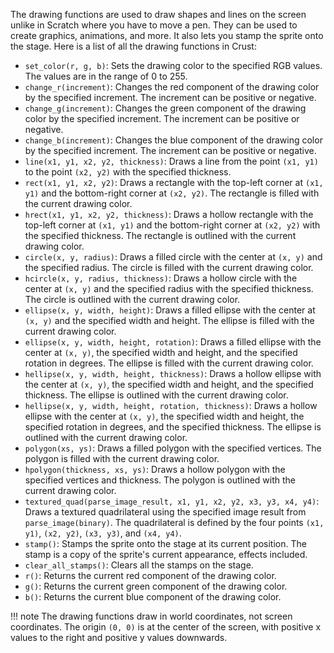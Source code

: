 The drawing functions are used to draw shapes and lines on the screen unlike in Scratch where you have to move a pen. They can be used to create graphics, animations, and more. It also lets you stamp the sprite onto the stage. Here is a list of all the drawing functions in Crust:

- `set_color(r, g, b)`: Sets the drawing color to the specified RGB values. The values are in the range of 0 to 255.
- `change_r(increment)`: Changes the red component of the drawing color by the specified increment. The increment can be positive or negative.
- `change_g(increment)`: Changes the green component of the drawing color by the specified increment. The increment can be positive or negative.
- `change_b(increment)`: Changes the blue component of the drawing color by the specified increment. The increment can be positive or negative.
- `line(x1, y1, x2, y2, thickness)`: Draws a line from the point `(x1, y1)` to the point `(x2, y2)` with the specified thickness.
- `rect(x1, y1, x2, y2)`: Draws a rectangle with the top-left corner at `(x1, y1)` and the bottom-right corner at `(x2, y2)`. The rectangle is filled with the current drawing color.
- `hrect(x1, y1, x2, y2, thickness)`: Draws a hollow rectangle with the top-left corner at `(x1, y1)` and the bottom-right corner at `(x2, y2)` with the specified thickness. The rectangle is outlined with the current drawing color.
- `circle(x, y, radius)`: Draws a filled circle with the center at `(x, y)` and the specified radius. The circle is filled with the current drawing color.
- `hcircle(x, y, radius, thickness)`: Draws a hollow circle with the center at `(x, y)` and the specified radius with the specified thickness. The circle is outlined with the current drawing color.
- `ellipse(x, y, width, height)`: Draws a filled ellipse with the center at `(x, y)` and the specified width and height. The ellipse is filled with the current drawing color.
- `ellipse(x, y, width, height, rotation)`: Draws a filled ellipse with the center at `(x, y)`, the specified width and height, and the specified rotation in degrees. The ellipse is filled with the current drawing color.
- `hellipse(x, y, width, height, thickness)`: Draws a hollow ellipse with the center at `(x, y)`, the specified width and height, and the specified thickness. The ellipse is outlined with the current drawing color.
- `hellipse(x, y, width, height, rotation, thickness)`: Draws a hollow ellipse with the center at `(x, y)`, the specified width and height, the specified rotation in degrees, and the specified thickness. The ellipse is outlined with the current drawing color.
- `polygon(xs, ys)`: Draws a filled polygon with the specified vertices. The polygon is filled with the current drawing color.
- `hpolygon(thickness, xs, ys)`: Draws a hollow polygon with the specified vertices and thickness. The polygon is outlined with the current drawing color.
- `textured_quad(parse_image_result, x1, y1, x2, y2, x3, y3, x4, y4)`: Draws a textured quadrilateral using the specified image result from `parse_image(binary)`. The quadrilateral is defined by the four points `(x1, y1)`, `(x2, y2)`, `(x3, y3)`, and `(x4, y4)`.
- `stamp()`: Stamps the sprite onto the stage at its current position. The stamp is a copy of the sprite's current appearance, effects included.
- `clear_all_stamps()`: Clears all the stamps on the stage.
- `r()`: Returns the current red component of the drawing color.
- `g()`: Returns the current green component of the drawing color.
- `b()`: Returns the current blue component of the drawing color.

!!! note
    The drawing functions draw in world coordinates, not screen coordinates. The origin `(0, 0)` is at the center of the screen, with positive x values to the right and positive y values downwards.
